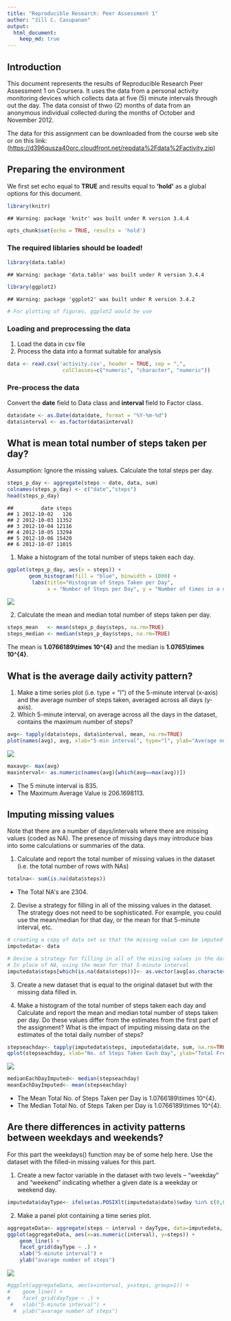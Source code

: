 ```yaml
---
title: "Reproducible Research: Peer Assessment 1"
author: "Jill C. Casupanan"
output: 
  html_document:
    keep_md: true
---
```


## Introduction
This document represents the results of Reproducible Research Peer Assessment 1 on Coursera. It uses the data from a personal activity monitoring devices which collects data at five (5) minute intervals through out the day. The data consist of thwo (2) months of data from an anonymous individual collected during the months of October and November 2012.


The data for this assignment can be downloaded from the course web site or on this link: (https://d396qusza40orc.cloudfront.net/repdata%2Fdata%2Factivity.zip)


## Preparing the environment
We first set echo equal to **TRUE** and results equal to **'hold'** as a global options for this document.


```r
library(knitr)
```

```
## Warning: package 'knitr' was built under R version 3.4.4
```

```r
opts_chunk$set(echo = TRUE, results = 'hold')
```

###  The required liblaries should be loaded!

```r
library(data.table)
```

```
## Warning: package 'data.table' was built under R version 3.4.4
```

```r
library(ggplot2)
```

```
## Warning: package 'ggplot2' was built under R version 3.4.2
```

```r
# For plotting of figures, ggplot2 would be use
```



### Loading and preprocessing the data
1. Load the data in csv file
2. Process the data into a format suitable for analysis


```r
data <- read.csv('activity.csv', header = TRUE, sep = ",",
                  colClasses=c("numeric", "character", "numeric"))
```

### Pre-process the data
Convert the **date** field to Data class and **interval** field to Factor class.


```r
data$date <- as.Date(data$date, format = "%Y-%m-%d")
data$interval <- as.factor(data$interval)
```



## What is mean total number of steps taken per day?
Assumption: Ignore the missing values.
Calculate the total steps per day.


```r
steps_p_day <- aggregate(steps ~ date, data, sum)
colnames(steps_p_day) <- c("date","steps")
head(steps_p_day)
```

```
##         date steps
## 1 2012-10-02   126
## 2 2012-10-03 11352
## 3 2012-10-04 12116
## 4 2012-10-05 13294
## 5 2012-10-06 15420
## 6 2012-10-07 11015
```


1. Make a histogram of the total number of steps taken each day.
        

```r
ggplot(steps_p_day, aes(x = steps)) + 
       geom_histogram(fill = "blue", binwidth = 1000) + 
        labs(title="Histogram of Steps Taken per Day", 
             x = "Number of Steps per Day", y = "Number of times in a day(Count)") + theme_bw() 
```

![](PA1_template_files/figure-html/unnamed-chunk-6-1.png)<!-- -->

        
2. Calculate the mean and median total number of steps taken per day.
        

```r
steps_mean   <- mean(steps_p_day$steps, na.rm=TRUE)
steps_median <- median(steps_p_day$steps, na.rm=TRUE)
```

The mean is **1.0766189\times 10^{4}** and the median is **1.0765\times 10^{4}**.



## What is the average daily activity pattern?
1. Make a time series plot (i.e. type = "l") of the 5-minute interval (x-axis) and the average number of steps taken, averaged across all days (y-axis).
2. Which 5-minute interval, on average across all the days in the dataset, contains the maximum number of steps?
        

```r
avg<- tapply(data$steps, data$interval, mean, na.rm=TRUE)
plot(names(avg), avg, xlab="5-min interval", type="l", ylab="Average no. of steps")
```

![](PA1_template_files/figure-html/unnamed-chunk-8-1.png)<!-- -->



```r
maxavg<- max(avg)
maxinterval<- as.numeric(names(avg)[which(avg==max(avg))])
```


- The 5 minute interval is 835.
- The Maximum Average Value is 206.1698113.




## Imputing missing values
Note that there are a number of days/intervals where there are missing values (coded as NA). The presence of missing days may introduce bias into some calculations or summaries of the data.

1. Calculate and report the total number of missing values in the dataset (i.e. the total number of rows with NAs)
        

```r
totalna<- sum(is.na(data$steps))
```

- The Total NA's are 2304.

2. Devise a strategy for filling in all of the missing values in the dataset. The strategy does not need to be sophisticated. For example, you could use the mean/median for that day, or the mean for that 5-minute interval, etc.


```r
# creating a copy of data set so that the missing value can be imputed in it
imputedata<- data

# Devise a strategy for filling in all of the missing values in the datase.
# In place of NA, using the mean for that 5-minute interval
imputedata$steps[which(is.na(data$steps))]<- as.vector(avg[as.character(data[which(is.na(data$steps)),3])])
```

3. Create a new dataset that is equal to the original dataset but with the missing data filled in.

4. Make a histogram of the total number of steps taken each day and Calculate and report the mean and median total number of steps taken per day. Do these values differ from the estimates from the first part of the assignment? What is the impact of imputing missing data on the estimates of the total daily number of steps?



```r
stepseachday<- tapply(imputedata$steps, imputedata$date, sum, na.rm=TRUE)
qplot(stepseachday, xlab="No. of Steps Taken Each Day", ylab="Total Frequency", binwidth=500)
```

![](PA1_template_files/figure-html/unnamed-chunk-12-1.png)<!-- -->



```r
medianEachDayImputed<- median(stepseachday)
meanEachDayImputed<- mean(stepseachday)
```

- The Mean Total No. of Steps Taken per Day is 1.0766189\times 10^{4}.
- The Median Total No. of Steps Taken per Day is 1.0766189\times 10^{4}.



## Are there differences in activity patterns between weekdays and weekends?
For this part the weekdays() function may be of some help here. Use the dataset with the filled-in missing values for this part.

1. Create a new factor variable in the dataset with two levels – “weekday” and “weekend” indicating whether a given date is a weekday or weekend day.


```r
imputedata$dayType<- ifelse(as.POSIXlt(imputedata$date)$wday %in% c(0,6), "weekends","weekdays")
```
2. Make a panel plot containing a time series plot.
        

```r
aggregateData<- aggregate(steps ~ interval + dayType, data=imputedata, mean)
ggplot(aggregateData, aes(x=as.numeric(interval), y=steps)) + 
    geom_line() + 
    facet_grid(dayType ~ .) +
    xlab("5-minute interval") + 
    ylab("avarage number of steps")
```

![](PA1_template_files/figure-html/unnamed-chunk-15-1.png)<!-- -->

```r
#ggplot(aggregateData, aes(x=interval, y=steps, group=1)) + 
#    geom_line() + 
#    facet_grid(dayType ~ .) +
 #   xlab("5-minute interval") + 
  #  ylab("avarage number of steps")
```





